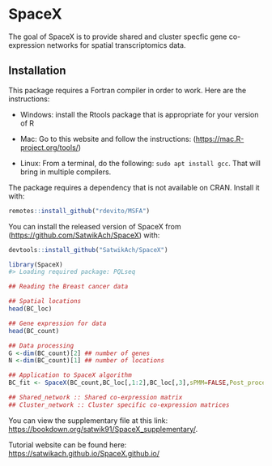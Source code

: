 
<!-- README.md is generated from README.Rmd. Please edit that file -->

# SpaceX

<!-- badges: start -->
<!-- badges: end -->

The goal of SpaceX is to provide shared and cluster specfic gene
co-expression networks for spatial transcriptomics data.

## Installation

This package requires a Fortran compiler in order to work. Here are the
instructions:

-   Windows: install the Rtools package that is appropriate for your
    version of R

-   Mac: Go to this website and follow the instructions:
    (<https://mac.R-project.org/tools/>)

-   Linux: From a terminal, do the following: `sudo apt install gcc`.
    That will bring in multiple compilers.

The package requires a dependency that is not available on CRAN. Install
it with:

``` r
remotes::install_github("rdevito/MSFA")
```

You can install the released version of SpaceX from
(<https://github.com/SatwikAch/SpaceX>) with:

``` r
devtools::install_github("SatwikAch/SpaceX")
```

``` r
library(SpaceX)
#> Loading required package: PQLseq
```

``` r
## Reading the Breast cancer data

## Spatial locations
head(BC_loc)

## Gene expression for data
head(BC_count) 

## Data processing
G <-dim(BC_count)[2] ## number of genes
N <-dim(BC_count)[1] ## number of locations

## Application to SpaceX algorithm
BC_fit <- SpaceX(BC_count,BC_loc[,1:2],BC_loc[,3],sPMM=FALSE,Post_process = TRUE,numCore = 2)

## Shared_network :: Shared co-expression matrix
## Cluster_network :: Cluster specific co-expression matrices
```

You can view the supplementary file at this link:
<https://bookdown.org/satwik91/SpaceX_supplementary/>.

Tutorial website can be found here: https://satwikach.github.io/SpaceX.github.io/

